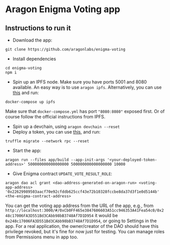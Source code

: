 # Aragon Enigma Voting app

## Instructions to run it

- Download the app:
```
git clone https://github.com/aragonlabs/enigma-voting
```
- Install dependencies
```
cd enigma-voting
npm i
```
- Spin up an IPFS node. Make sure you have ports 5001 and 8080 available. An easy way is to use `aragon ipfs`. Alternatively, you can use [this](https://github.com/aragon/dao-kits/tree/master/kits/beta-base) and run:
```
docker-compose up ipfs
```
Make sure that `docker-compose.yml` has port `"8080:8080"` exposed first.
Or of course follow the official instructions from IPFS.

- Spin up a devchain, using `aragon devchain --reset`
- Deploy a token, you can use [this](https://github.com/aragon/dao-kits/tree/master/helpers/test-token-deployer), and run:
```
truffle migrate --network rpc --reset
```
- Start the app:
```
aragon run --files app/build --app-init-args '<your-deployed-token-address>' 500000000000000000 500000000000000000 10000
```
- Give Enigma contract `UPDATE_VOTE_RESULT_ROLE`:
```
aragon dao acl grant <dao-address-generated-on-aragon-run> <voting-app-address> '0x22629989503aacf70e92cfddb625ccf43e72b10328fccbe8da37d3f1e0d5144b' <the-enigma-contract-address>
```
You can get the voting app address from the URL of the app, e.g., from `http://localhost:3000/#/0xCb0FF465e3847606603A51cc946353A41Fea54c0/0x248c17006FA3D551Bd3CAbb98bB3748Af7D1D954` it would be `0x248c17006FA3D551Bd3CAbb98bB3748Af7D1D954`, or going to Settings in the app.
For a real application, the owner/creator of the DAO should have this privilege revoked, but it's fine for now just for testing.
You can manage roles from Permissions menu in app too.
